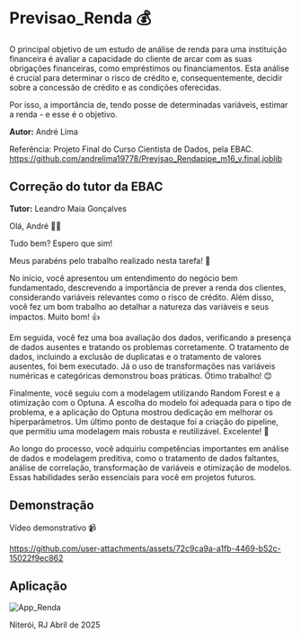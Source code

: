 # Previsao_Renda 💰

O principal objetivo de um estudo de análise de renda para uma instituição financeira é avaliar a capacidade do cliente de arcar com as suas obrigações financeiras, como empréstimos ou financiamentos. Esta análise é crucial para determinar o risco de crédito e, consequentemente, decidir sobre a concessão de crédito e as condições oferecidas.

Por isso, a importância de, tendo posse de determinadas variáveis, estimar a renda - e esse é o objetivo.

**Autor:** André Lima

Referência: Projeto Final do Curso Cientista de Dados, pela EBAC.
<https://github.com/andrelima19778/Previsao_Rendapipe_m16_v.final.joblib>

## Correção do tutor da EBAC
**Tutor:** Leandro Maia Gonçalves

Olá, André 👋😄

Tudo bem? Espero que sim! 

Meus parabéns pelo trabalho realizado nesta tarefa! 👏

No início, você apresentou um entendimento do negócio bem fundamentado, descrevendo a importância de prever a renda dos clientes, considerando variáveis relevantes como o risco de crédito. Além disso, você fez um bom trabalho ao detalhar a natureza das variáveis e seus impactos. Muito bom! 👍

Em seguida, você fez uma boa avaliação dos dados, verificando a presença de dados ausentes e tratando os problemas corretamente. O tratamento de dados, incluindo a exclusão de duplicatas e o tratamento de valores ausentes, foi bem executado. Já o uso de transformações nas variáveis numéricas e categóricas demonstrou boas práticas. Ótimo trabalho! 😊

Finalmente, você seguiu com a modelagem utilizando Random Forest e a otimização com o Optuna. A escolha do modelo foi adequada para o tipo de problema, e a aplicação do Optuna mostrou dedicação em melhorar os hiperparâmetros. Um último ponto de destaque foi a criação do pipeline, que permitiu uma modelagem mais robusta e reutilizável. Excelente! 🌟

Ao longo do processo, você adquiriu competências importantes em análise de dados e modelagem preditiva, como o tratamento de dados faltantes, análise de correlação, transformação de variáveis e otimização de modelos. Essas habilidades serão essenciais para você em projetos futuros. 

##
## Demonstração
Vídeo demonstrativo 📹 

https://github.com/user-attachments/assets/72c9ca9a-a1fb-4469-b52c-15022f9ec862

## Aplicação

![App_Renda](https://previsaorenda-mod16.streamlit.app/)

Niterói, RJ
Abril de 2025

